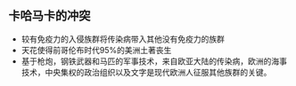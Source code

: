 ## 卡哈马卡的冲突

- 较有免疫力的入侵族群将传染病带入其他没有免疫力的族群
-  天花使得前哥伦布时代95%的美洲土著丧生
- 基于枪炮，钢铁武器和马匹的军事技术，来自欧亚大陆的传染病，欧洲的海事技术，中央集权的政治组织以及文字是现代欧洲人征服其他族群的关键。